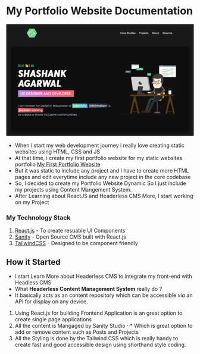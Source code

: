# My Portfolio Website Documentation

![Homepage of Portfolio](./src/header-image.png)

- When i start my web development journey i really love creating static websites using HTML, CSS and JS
- At that time, i create my first portfolio website for my static websites portfolio [My First Portfolio Website](https://shashankagarwal.netlify.app)
- But it was static to include any project and I have to create more HTML pages and edit everytime include any new project in the core codebase
- So, I decided to create my Portfolio Website Dynamic So I just include my projects using Content Mangement System.
- After Learning about ReactJS and Headerless CMS More, I start working on my Project

### My Technology Stack

1. [React.js](https://reactjs.org) - To create resuable UI Components
2. [Sanity](https://www.sanity.io/docs/sanity-studio) - Open Source CMS built with React.js
3. [TailwindCSS](https://tailwindcss.com) - Designed to be component friendly

## How it Started

- I start Learn More about Headerless CMS to integrate my front-end with Headless CMS
- What **Headerless Content Management System** really do ?
- It basically acts as an content repository which can be accessible _via_ an API for display on any device.

1. Using React.js for building Frontend Application is an great option to create single page applications
2. All the content is Mangaged by Sanity Studio
   ⋅⋅\* Which is great option to add or remove content such as Posts and Projects
3. All the Styling is done by the Tailwind CSS which is really handy to create fast and good accessible design using shorthand style coding.
